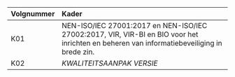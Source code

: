 | Volgnummer | Kader                                                                                                                                      |
|:-----------|:-------------------------------------------------------------------------------------------------------------------------------------------|
| K01        | NEN-ISO/IEC 27001:2017 en NEN-ISO/IEC 27002:2017, VIR, VIR-BI en BIO voor het inrichten en beheren van informatiebeveiliging in brede zin. |
| K02        | $KWALITEITSAANPAK$ $VERSIE$                                                                                                                |
